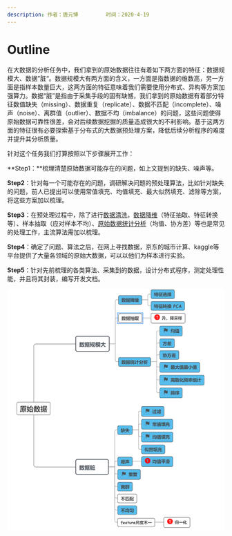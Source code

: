```yaml
---
description: 作者：唐元博         时间：2020-4-19
---
```


# Outline

在大数据的分析任务中，我们拿到的原始数据往往有着如下两方面的特征：数据规模大、数据”脏“。数据规模大有两方面的含义，一方面是指数据的维数高，另一方面是指样本数量巨大，这两方面的特征意味着我们需要使用分布式、异构等方案加强算力。数据“脏”是指由于采集手段的固有缺憾，我们拿到的原始数据有着部分特征数值缺失（missing）、数据重复（replicate）、数据不匹配（incomplete）、噪声（noise）、离群值（outlier）、数据不均（imbalance）的问题，这些问题使得原始数据可靠性很差，会对后续数据挖掘的质量造成很大的不利影响。基于这两方面的特征很有必要探索基于分布式的大数据预处理方案，降低后续分析程序的难度并提升其分析质量。

针对这个任务我们打算按照以下步骤展开工作：

**Step1：**梳理清楚原始数据可能存在的问题，如上文提到的缺失、噪声等。

**Step2**：针对每一个可能存在的问题，调研解决问题的预处理算法，比如针对缺失的问题，前人已提出可以使用常值填充、均值填充、最大似然填充、滤除等方案，将这些方案加以梳理。

**Step3**：在预处理过程中，除了进行[数据清洗](shu-ju-qing-xi.md)，[数据降维](te-zheng-fen-xi-yu-jiang-wei.md)（特征抽取、特征转换等）、样本抽取（应对样本不均）、[原始数据统计分析](shu-ju-yu-chu-li-zhi-tong-ji-fen-xi.md)（均值、协方差）等也是常见的处理工作，主流算法需加以梳理。

**Step4**：确定了问题、算法之后，在网上寻找数据，京东的城市计算、kaggle等平台提供了大量各领域的原始大数据，可以以他们为样本进行实验。

**Step5**：针对先前梳理的各类算法、采集到的数据，设计分布式程序，测定处理性能，并且将其封装，编写开发文档。

![&#x5927;&#x89C4;&#x6A21;&#x6570;&#x636E;&#x96C6;&#x9884;&#x5904;&#x7406;&#x7684;&#x5E38;&#x89C1;&#x64CD;&#x4F5C;](../.gitbook/assets/snipaste_2020-04-19_21-55-58.png)



